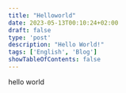 ```yaml
---
title: "Helloworld"
date: 2023-05-13T00:10:24+02:00
draft: false
type: 'post'
description: "Hello World!"
tags: ['English', 'Blog']
showTableOfContents: false
---
```


hello world